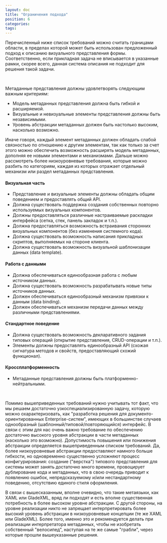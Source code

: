 ```yaml
---
layout: doc
title: "Ограничения подхода"
position: 6
categories: 
tags: 
---
```


Перечисленный ниже список требований можно считать границами области, в пределах которой может быть использован предложенный подход к описанию визуального представления формы. Соответственно, если прикладная задача не вписывается в указанные рамки, скорее всего, данная система описания не подходит для решения такой задачи.

   

Метаданные представления должны удовлетворять следующим важным критериям:

* Модель метаданных представления должна быть гибкой и расширяемой.
* Визуальные и невизуальные элементы представления должны быть независимыми.
* Уровень абстракции метаданных должен быть настолько высоким, насколько возможно.

Иначе говоря, каждый элемент метаданных должен обладать слабой связностью по отношению к другим элементам, так как только за счет этого можно обеспечить возможность расширять модель метаданных, дополняя ее новыми элементами и механизмами. Дальше можно рассмотреть более низкоуровневые требования, которые можно разбить по категориям, каждая из которых отражает отдельный механизм или раздел метаданных представления.

#### Визуальная часть

* Представление и визуальные элементы должны обладать общим поведением и предоставлять общий API.
* Должна существовать поддержка создания собственных повторно используемых визуальных компонентов.
* Должны предоставляться различные настраиваемые раскладки интерфейса (сетка, стек, панель закладок и т.п.).
* Должна предоставляться возможность встраивания сторонних визуальных компонентов (без изменения системного кода).
* Должна существовать возможность написания прикладных скриптов, выполняемых на стороне клиента.
* Должна существовать возможность визуальной шаблонизации данных (data template).

#### Работа с данными

* Должна обеспечиваться единообразная работа с любым источником данных.
* Должна существовать возможность разрабатывать новые типы источников данных.
* Должен обеспечиваться единообразный механизм привязки к данным (data binding).
* Должен обеспечиваться механизм передачи данных между различными представлениями.

#### Стандартное поведение

* Должна существовать возможность декларативного задания типовых операций (открытие представления, CRUD-операции и т.п.).
* Элементы должны предоставлять единообразный API (схожая сигнатура методов и свойств, предоставляющий схожий функционал).

#### Кроссплатформенность

* Метаданные представления должны быть платформенно-нейтральными.

 

Помимо вышеприведенных требований нужно учитывать тот факт, что мы решаем достаточно узкоспециализированную задачу, которую можно охарактеризовать, как "разработка решения для документо-ориентированных Enterprise-систем", имеющих в большинстве случаев однообразный (шаблонный/типовой/повторяющийся) интерфейс. В связи с этим для нас очень важно требование по обеспечению достаточно высокого уровня абстракции в части метаданных (насколько это возможно). Допустимость повышения или понижения абстракции определяется вышеприведенным списком требований. Да, более низкоуровневые абстракции предоставляют намного больше гибкости, но одновременно существенно усложняют процесс конфигурирования: создание ("верстка") типового представления для системы может занять достаточно много времени, провоцирует дублирование кода и метаданных, что в свою очередь приводит к появлению ошибок, непредсказуемому и/или нестандартному поведению, отсутствию единого стиля оформления.

В связи с вышесказанным, вполне очевидно, что такие метаязыки, как XAML или GladeXML, вряд ли подходят и есть вполне существенная потребность в более высоком уровне абстракции. С другой стороны, на уровне реализации никто не запрещает интерпретировать более высокий уровень абстракции в низкоуровневые концепции (те же XAML или GladeXML). Более того, именно это и рекомендуется делать при реализации интерпретатора метаданных, чтобы не изобретать собственный "велосипед", наступая на те же самые "грабли", через которые прошли вышеуказанные решения.

